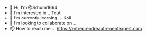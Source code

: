 - 👋 Hi, I’m @Schumi1664
- 👀 I’m interested in... Tout 
- 🌱 I’m currently learning ...  Kali
- 💞️ I’m looking to collaborate on ...
- 📫 How to reach me ... https://entreprendreautrementexpert.com
<!---
Schum1664i/Schum1664i is a ✨ special ✨ repository because its `README.md` (this file) appears on your GitHub profile.
You can click the Preview link to take a look at your changes.
--->
